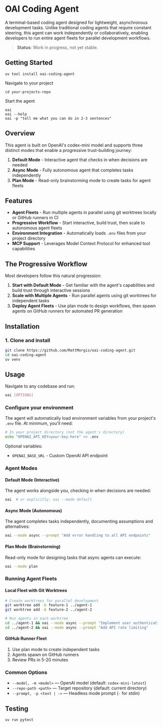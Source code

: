 # OAI Coding Agent

A terminal-based coding agent designed for lightweight, asynchronous development tasks. Unlike traditional coding agents that require constant steering, this agent can work independently or collaboratively, enabling developers to run entire agent fleets for parallel development workflows.

> **Status**: Work in progress, not yet stable.

## Getting Started

```
uv tool install oai-coding-agent
```

Navigate to your project

```
cd your-projects-repo
```

Start the agent

```
oai
oai --help
oai -p "tell me what you can do in 2-3 sentences"
```

## Overview

This agent is built on OpenAI's codex-mini model and supports three distinct modes that enable a progressive trust-building journey:

1. **Default Mode** - Interactive agent that checks in when decisions are needed
2. **Async Mode** - Fully autonomous agent that completes tasks independently
3. **Plan Mode** - Read-only brainstorming mode to create tasks for agent fleets

## Features

- **Agent Fleets** - Run multiple agents in parallel using git worktrees locally or GitHub runners in CI
- **Progressive Workflow** - Start interactive, build trust, then scale to autonomous agent fleets
- **Environment Integration** - Automatically loads `.env` files from your project directory
- **MCP Support** - Leverages Model Context Protocol for enhanced tool capabilities

## The Progressive Workflow

Most developers follow this natural progression:

1. **Start with Default Mode** - Get familiar with the agent's capabilities and build trust through interactive sessions
2. **Scale with Multiple Agents** - Run parallel agents using git worktrees for independent tasks
3. **Deploy Agent Fleets** - Use plan mode to design workflows, then spawn agents on GitHub runners for automated PR generation

## Installation

### 1. Clone and install

```bash
git clone https://github.com/MattMorgis/oai-coding-agent.git
cd oai-coding-agent
uv venv
```

## Usage

Navigate to any codebase and run:

```bash
oai [OPTIONS]
```

### Configure your environment

The agent will automatically load environment variables from your project's `.env` file. At minimum, you'll need:

```bash
# In your project directory (not the agent's directory)
echo "OPENAI_API_KEY=your-key-here" >> .env
```

Optional variables:

- `OPENAI_BASE_URL` - Custom OpenAI API endpoint

### Agent Modes

#### Default Mode (Interactive)

The agent works alongside you, checking in when decisions are needed:

```bash
oai  # or explicitly: oai --mode default
```

#### Async Mode (Autonomous)

The agent completes tasks independently, documenting assumptions and alternatives:

```bash
oai --mode async --prompt "Add error handling to all API endpoints"
```

#### Plan Mode (Brainstorming)

Read-only mode for designing tasks that async agents can execute:

```bash
oai --mode plan
```

### Running Agent Fleets

#### Local Fleet with Git Worktrees

```bash
# Create worktrees for parallel development
git worktree add -b feature-1 ../agent-1
git worktree add -b feature-2 ../agent-2

# Run agents in each worktree
cd ../agent-1 && oai --mode async --prompt "Implement user authentication"
cd ../agent-2 && oai --mode async --prompt "Add API rate limiting"
```

#### GitHub Runner Fleet

1. Use plan mode to create independent tasks
2. Agents spawn on GitHub runners
3. Review PRs in 5-20 minutes

### Common Options

- `--model, -m <model>` — OpenAI model (default: `codex-mini-latest`)
- `--repo-path <path>` — Target repository (default: current directory)
- `--prompt, -p <text | ->` — Headless mode prompt (`-` for stdin)

## Testing

```bash
uv run pytest
```
